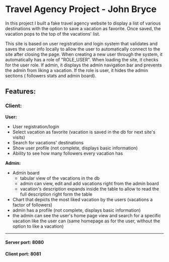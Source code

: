 # Travel Agency Project - John Bryce

In this project I built a fake travel agency website to display a list of various destinations with the option to save a
vacation as favorite. Once saved, the vacation pops to the top of the vacations' list.

This site is based on user registration and login system that validates and saves the user info locally to allow the
user to automatically connect to the site after closing the page. When creating a new user through the system, it
automatically has a role of "ROLE_USER". When loading the site, it checks for the user role. If admin, it displays the
admin navigation bar and prevents the admin from liking a vacation. If the role is user, it hides the admin sections (
followers stats and admin board).

## Features:

### Client:

<b>User:</b>

- User registration/login
- Select vacation as favorite (vacation is saved in the db for next site's visits)
- Search for vacations' destinations
- Show user profile (not complete, displays basic information)
- Ability to see how many followers every vacation has

<b>Admin:</b>

- Admin board
    - tabular view of the vacations in the db
    - admin can view, edit and add vacations right from the admin board
    - vacation's description expands inside the table to allow to read the full description right form the table
- Chart that depicts the most liked vacation by the users (vacations a factor of followers)
- admin has a profile (not complete, displays basic information)
- the admin can see the user's home page view and search for a specific vacation like the user can (same homepage as for
  the user, without the option to like a vacation)

---

#### Server port: 8080

#### Client port: 8081
